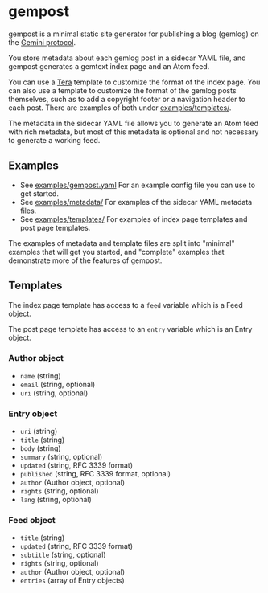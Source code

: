 # gempost

gempost is a minimal static site generator for publishing a blog (gemlog) on
the [Gemini protocol](https://geminiprotocol.net/).

You store metadata about each gemlog post in a sidecar YAML file, and gempost
generates a gemtext index page and an Atom feed.

You can use a [Tera](https://keats.github.io/tera/) template to customize the
format of the index page. You can also use a template to customize the format
of the gemlog posts themselves, such as to add a copyright footer or a
navigation header to each post. There are examples of both under
[examples/templates/](./examples/templates/).

The metadata in the sidecar YAML file allows you to generate an Atom feed with
rich metadata, but most of this metadata is optional and not necessary to
generate a working feed.

## Examples

- See [examples/gempost.yaml](./examples/gempost.yaml) For an example config
  file you can use to get started.
- See [examples/metadata/](./examples/metadata/) For examples of the sidecar
  YAML metadata files.
- See [examples/templates/](./examples/templates/) For examples of index page
  templates and post page templates.

The examples of metadata and template files are split into "minimal" examples
that will get you started, and "complete" examples that demonstrate more of the
features of gempost.

## Templates

The index page template has access to a `feed` variable which is a Feed object.

The post page template has access to an `entry` variable which is an Entry
object.

### Author object

- `name` (string)
- `email` (string, optional)
- `uri` (string, optional)

### Entry object

- `uri` (string)
- `title` (string)
- `body` (string)
- `summary` (string, optional)
- `updated` (string, RFC 3339 format)
- `published` (string, RFC 3339 format, optional)
- `author` (Author object, optional)
- `rights` (string, optional)
- `lang` (string, optional)

### Feed object

- `title` (string)
- `updated` (string, RFC 3339 format)
- `subtitle` (string, optional)
- `rights` (string, optional)
- `author` (Author object, optional)
- `entries` (array of Entry objects)
